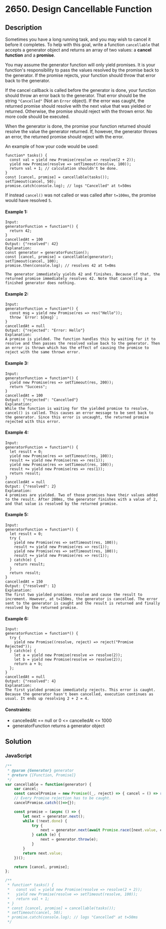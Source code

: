 # 2650. Design Cancellable Function


## Description
Sometimes you have a long running task, and you may wish to cancel it before it completes. To help with this goal, write a function `cancellable` that accepts a generator object and returns an array of two values: a **cancel function** and a **promise**.

You may assume the generator function will only yield promises. It is your function's responsibility to pass the values resolved by the promise back to the generator. If the promise rejects, your function should throw that error back to the generator.

If the cancel callback is called before the generator is done, your function should throw an error back to the generator. That error should be the string `"Cancelled"` (Not an `Error` object). If the error was caught, the returned promise should resolve with the next value that was yielded or returned. Otherwise, the promise should reject with the thrown error. No more code should be executed.

When the generator is done, the promise your function returned should resolve the value the generator returned. If, however, the generator throws an error, the returned promise should reject with the error.

An example of how your code would be used:

```
function* tasks() {
  const val = yield new Promise(resolve => resolve(2 + 2));
  yield new Promise(resolve => setTimeout(resolve, 100));
  return val + 1; // calculation shouldn't be done.
}
const [cancel, promise] = cancellable(tasks());
setTimeout(cancel, 50);
promise.catch(console.log); // logs "Cancelled" at t=50ms
```

If instead `cancel()` was not called or was called after `t=100ms`, the promise would have resolved `5`.

#### Example 1:
```
Input: 
generatorFunction = function*() { 
  return 42; 
}
cancelledAt = 100
Output: {"resolved": 42}
Explanation:
const generator = generatorFunction();
const [cancel, promise] = cancellable(generator);
setTimeout(cancel, 100);
promise.then(console.log); // resolves 42 at t=0ms

The generator immediately yields 42 and finishes. Because of that, the returned promise immediately resolves 42. Note that cancelling a finished generator does nothing.
```

#### Example 2:
```
Input:
generatorFunction = function*() { 
  const msg = yield new Promise(res => res("Hello")); 
  throw `Error: ${msg}`; 
}
cancelledAt = null
Output: {"rejected": "Error: Hello"}
Explanation:
A promise is yielded. The function handles this by waiting for it to resolve and then passes the resolved value back to the generator. Then an error is thrown which has the effect of causing the promise to reject with the same thrown error.
```

#### Example 3:
```
Input: 
generatorFunction = function*() { 
  yield new Promise(res => setTimeout(res, 200)); 
  return "Success"; 
}
cancelledAt = 100
Output: {"rejected": "Cancelled"}
Explanation:
While the function is waiting for the yielded promise to resolve, cancel() is called. This causes an error message to be sent back to the generator. Since this error is uncaught, the returned promise rejected with this error.
```

#### Example 4:
```
Input:
generatorFunction = function*() { 
  let result = 0; 
  yield new Promise(res => setTimeout(res, 100));
  result += yield new Promise(res => res(1)); 
  yield new Promise(res => setTimeout(res, 100)); 
  result += yield new Promise(res => res(1)); 
  return result;
}
cancelledAt = null
Output: {"resolved": 2}
Explanation:
4 promises are yielded. Two of those promises have their values added to the result. After 200ms, the generator finishes with a value of 2, and that value is resolved by the returned promise.
```

#### Example 5:
```
Input: 
generatorFunction = function*() { 
  let result = 0; 
  try { 
    yield new Promise(res => setTimeout(res, 100)); 
    result += yield new Promise(res => res(1)); 
    yield new Promise(res => setTimeout(res, 100)); 
    result += yield new Promise(res => res(1)); 
  } catch(e) { 
    return result; 
  } 
  return result; 
}
cancelledAt = 150
Output: {"resolved": 1}
Explanation:
The first two yielded promises resolve and cause the result to increment. However, at t=150ms, the generator is cancelled. The error sent to the generator is caught and the result is returned and finally resolved by the returned promise.
```

#### Example 6:
```
Input: 
generatorFunction = function*() { 
  try { 
    yield new Promise((resolve, reject) => reject("Promise Rejected")); 
  } catch(e) { 
    let a = yield new Promise(resolve => resolve(2));
    let b = yield new Promise(resolve => resolve(2)); 
    return a + b; 
  }; 
}
cancelledAt = null
Output: {"resolved": 4}
Explanation:
The first yielded promise immediately rejects. This error is caught. Because the generator hasn't been cancelled, execution continues as usual. It ends up resolving 2 + 2 = 4.
```

#### Constraints:
- cancelledAt == null or 0 <= cancelledAt <= 1000
- generatorFunction returns a generator object


## Solution

### JavaScript
```js
/**
 * @param {Generator} generator
 * @return {[Function, Promise]}
 */
var cancellable = function(generator) {
    var cancel;
    const cancelPromise = new Promise((_, reject) => { cancel = () => reject("Cancelled"); });
    // Every Promise rejection has to be caught.
    cancelPromise.catch(()=>{});

    const promise = (async () => {
        let next = generator.next();
        while (!next.done) {
            try {
                next = generator.next(await Promise.race([next.value, cancelPromise]));
            } catch (e) {
                next = generator.throw(e);
            }
        }
        return next.value;
    })();

    return [cancel, promise];
};

/**
 * function* tasks() {
 *   const val = yield new Promise(resolve => resolve(2 + 2));
 *   yield new Promise(resolve => setTimeout(resolve, 100));
 *   return val + 1;
 * }
 * const [cancel, promise] = cancellable(tasks());
 * setTimeout(cancel, 50);
 * promise.catch(console.log); // logs "Cancelled" at t=50ms
 */
```
